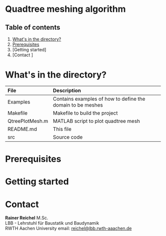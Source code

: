 
# Quadtree meshing algorithm

## Table of contents  

1. [What's in the directory?](#whats-in-the-directory?)
2. [Prerequisites](#prerequisites)
3. [Getting started]  
4. [Contact <a name="Contact"></a>]

# What's in the directory?  

| File            | Description |
| :-------------- | :---- |
| Examples        | Contains examples of how to define the domain to be meshes |
| Makefile        | Makefile to build the project |
| QtreePlotMesh.m | MATLAB script to plot quadtree mesh |
| README.md       | This file |
| src             | Source code |

# Prerequisites  

# Getting started  

# Contact <a name="Contact"></a>  


**Rainer Reichel** M.Sc.  
LBB - Lehrstuhl für Baustatik und Baudynamik  
RWTH Aachen University 
email: <reichel@lbb.rwth-aaachen.de>


